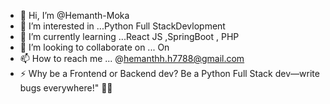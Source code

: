 - 👋 Hi, I’m @Hemanth-Moka
- 👀 I’m interested in ...Python Full StackDevlopment
- 🌱 I’m currently learning ...React JS ,SpringBoot , PHP
- 💞️ I’m looking to collaborate on ... On
- 📫 How to reach me ... @hemanthh.h7788@gmail.com
- ⚡ Why be a Frontend or Backend dev? Be a Python Full Stack dev—write bugs everywhere!" 🐍😎

<!---
Hemanth-Moka/Hemanth-Moka is a ✨ special ✨ repository because its `README.md` (this file) appears on your GitHub profile.
You can click the Preview link to take a look at your changes.
--->
